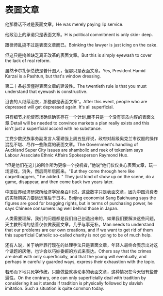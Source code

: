 # 表面文章

<p><span class="chinese">他那番话不过是表面文章。</span><span class="english">He was merely paying lip service.</span></p>

<p><span class="chinese">他政治上的承诺只是表面文章。</span><span class="english">H is political commitment is only skin- deep.</span></p>

<p><span class="chinese">跟律师乱搞不过是表面文章而已。</span><span class="english">Boinking the lawyer is just icing on the cake.</span></p>

<p><span class="chinese">但这只是掩盖缺乏真正改革的表面文章。</span><span class="english">But this is simply eyewash to cover the lack of real reform.</span></p>

<p><span class="chinese">虽然卡尔扎伊总统是普什图人，但那只是表面文章。</span><span class="english">Yes, President Hamid Karzai is a Pashtun, but that's window dressing.</span></p>

<p><span class="chinese">第二十条必须懂得表面文章的建设性。</span><span class="english">The twentieth rule is that you must understand that eyewash is constructive.</span></p>

<p><span class="chinese">沮丧的人继续沮丧，那些都是表面文章”。</span><span class="english">After this event, people who are depressed will get depressed again. It's all superficial.</span></p>

<p><span class="chinese">只有细节才能使市场确信确实存在一个计划,而不只是一个没有实质内容的表面文章.</span><span class="english">Detail will be needed to convince markets a plan really exists and this isn't just a superficial accord with no substance.</span></p>

<p><span class="chinese">工党少数民族事务副发言人霍建强上周五批评说，政府对超级奥克兰市议题的操作混乱不堪、尽作一些陈腐的表面文章。</span><span class="english">The Government's handling of Auckland Super City issues are shambolic and reek of tokenism says Labour Associate Ethnic Affairs Spokesperson Raymond Huo.</span></p>

<p><span class="chinese">“但是他们在这儿的所作所为更像一个投机者，”他说“他们仅仅关心表面文章，玩一场游戏，消失，然后两年后回来。</span><span class="english">"But they come through here like carpetbaggers, " he added. " They just kind of show up on the scene, do a game, disappear, and then come back two years later.</span></p>

<p><span class="chinese">中国世界经济研究所经济学家桑百川说，这些数字只是表面文章，因为中国消费者的实际购买力要远远落后于日本。</span><span class="english">Beijing economist Sang Baichuang says the figures are good for bragging rights, but in terms of purchasing power, he says Chinese consumers lag well behind those in Japan.</span></p>

<p><span class="chinese">人类需要理解，我们的问题都是我们自己创造出来的，如果我们要解决这些问题，天主教所谓的慈善仅仅做表面文章，几乎与事无补。</span><span class="english">Man needs to understand that our problems are our own creations, and if we want to get rid of them this superficial Catholic so-called charity is not going to be of much help.</span></p>

<p><span class="chinese">还有人说，关于纳粹罪行现在的处理手法只是表面文章，年轻人最终会表示出对这个话题的厌倦，也许会以巧妙委婉的方式来表达。</span><span class="english">Others say that the crimes are dealt with only superficially, and that the young will eventually, and perhaps in carefully guarded ways, express their exhaustion with the topic.</span></p>

<p><span class="chinese">若形而下地只死学传统，只能做些就事论事的表面文章，这种情况在今天很有些普遍性。</span><span class="english">On the contrary, one can only superficially deal with tradition by considering it as it stands if tradition is physically followed by slavish imitation. Such a situation is quite common today.</span></p>


